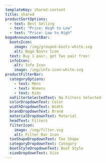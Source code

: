 ```yaml
---
templateKey: shared-content
title: shared
productSortOptions:
  - text: Best Selling
  - text: "Price: High to Low"
  - text: "Price: Low to High"
bogoAnnouncementBar:
  bootsIcon:
    image: /img/grouped-boots-white.svg
    alt: Bogo Boots Icon
  text: Buy 1 pair, get Two pair free!
  infoIcon:
    alt: Info Icon
    image: /img/info-icon-white.svg
productFilterBar:
  categoryOptions:
    - text: Mens
    - text: Womens
    - text: Kids
  noFilterSelectedText: No Filters Selected
  colorDropdownText: Color
  widthDropdownText: Width
  brandDropdownText: Brand
  materialDropdownText: Material
  headText: Filters
  filterIcon:
    image: /img/filter.svg
    alt: Filter Bar Icon
  toeShapeDropdownText: Toe Shape
  categoryDropdownText: Category
  bootStyleDropdownText: Boot Style
  sizeDropdownText: Size
---
```

